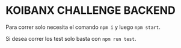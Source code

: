 # KOIBANX CHALLENGE BACKEND

Para correr solo necesita el comando `npm i` y luego `npm start`.

Si desea correr los test solo basta con `npm run test`.

